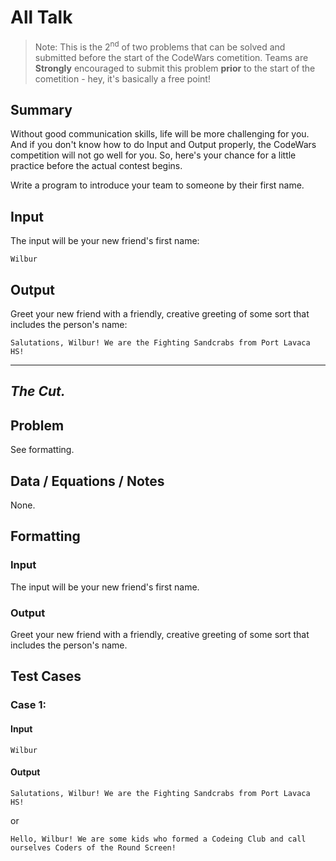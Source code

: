 # All Talk
>Note: This is the 2<sup>nd</sup> of two problems that can be solved and submitted before the start of the CodeWars cometition. Teams are **Strongly** encouraged to submit this problem **prior** to the start of the cometition - hey, it's basically a free point!


## Summary
Without good communication skills, life will be more challenging for you. And if you don't know how to do Input and Output properly, the CodeWars competition will not go well for you. So, here's your chance for a little practice before the actual contest begins.

Write a program to introduce your team to someone by their first name.

## Input
The input will be your new friend's first name:  
```
Wilbur
```

## Output
Greet your new friend with a friendly, creative greeting of some sort that includes the person's name:  
```
Salutations, Wilbur! We are the Fighting Sandcrabs from Port Lavaca HS!
```


---
***The Cut.***
---

## Problem
See formatting.

## Data / Equations / Notes
None.

## Formatting
### Input
The input will be your new friend's first name.
### Output
Greet your new friend with a friendly, creative greeting of some sort that includes the person's name.

## Test Cases

### Case 1:
#### Input
```
Wilbur
```
#### Output
```
Salutations, Wilbur! We are the Fighting Sandcrabs from Port Lavaca HS!
```
or
```
Hello, Wilbur! We are some kids who formed a Codeing Club and call ourselves Coders of the Round Screen!
```

